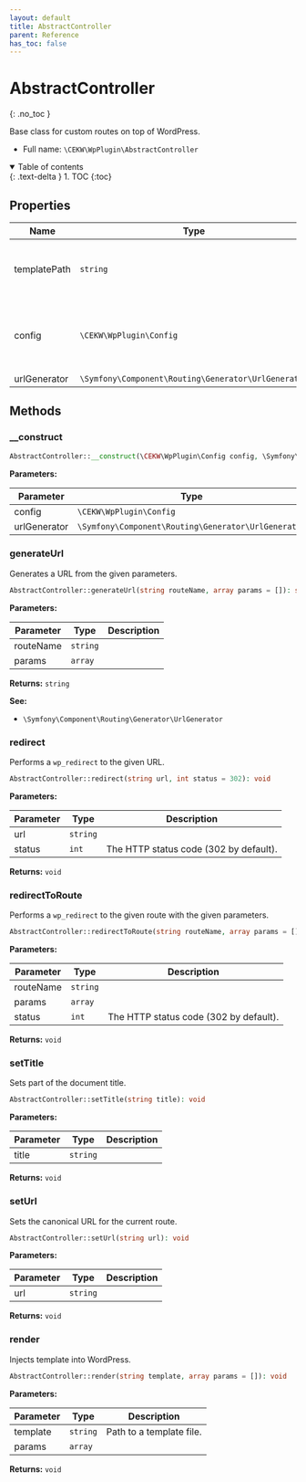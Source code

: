 ```yaml
---
layout: default
title: AbstractController
parent: Reference
has_toc: false
---
```


# AbstractController
{: .no_toc }

Base class for custom routes on top of WordPress.



* Full name: `\CEKW\WpPlugin\AbstractController`


<details open markdown="block">
  <summary>
    Table of contents
  </summary>
  {: .text-delta }
1. TOC
{:toc}
</details>


## Properties

| Name | Type | Description |
|------|------|-------------|
| templatePath | `string` | Path to the templates directory for public templates.  |
| config | `\CEKW\WpPlugin\Config` | Holds the plugin directory path, URL and basename.  |
| urlGenerator | `\Symfony\Component\Routing\Generator\UrlGenerator` |   |

## Methods
### __construct 




```php
AbstractController::__construct(\CEKW\WpPlugin\Config config, \Symfony\Component\Routing\Generator\UrlGenerator urlGenerator)
```


**Parameters:**

| Parameter | Type | Description |
|-----------|------|-------------|
| config | `\CEKW\WpPlugin\Config` |  |
| urlGenerator | `\Symfony\Component\Routing\Generator\UrlGenerator` |  |



### generateUrl 
Generates a URL from the given parameters.



```php
AbstractController::generateUrl(string routeName, array params = []): string
```


**Parameters:**

| Parameter | Type | Description |
|-----------|------|-------------|
| routeName | `string` |  |
| params | `array` |  |


**Returns:** `string` 

**See:**

* `\Symfony\Component\Routing\Generator\UrlGenerator`  

### redirect 
Performs a `wp_redirect` to the given URL.



```php
AbstractController::redirect(string url, int status = 302): void
```


**Parameters:**

| Parameter | Type | Description |
|-----------|------|-------------|
| url | `string` |  |
| status | `int` | The HTTP status code (302 by default). |


**Returns:** `void` 
### redirectToRoute 
Performs a `wp_redirect` to the given route with the given parameters.



```php
AbstractController::redirectToRoute(string routeName, array params = [], int status = 302): void
```


**Parameters:**

| Parameter | Type | Description |
|-----------|------|-------------|
| routeName | `string` |  |
| params | `array` |  |
| status | `int` | The HTTP status code (302 by default). |


**Returns:** `void` 
### setTitle 
Sets part of the document title.



```php
AbstractController::setTitle(string title): void
```


**Parameters:**

| Parameter | Type | Description |
|-----------|------|-------------|
| title | `string` |  |


**Returns:** `void` 
### setUrl 
Sets the canonical URL for the current route.



```php
AbstractController::setUrl(string url): void
```


**Parameters:**

| Parameter | Type | Description |
|-----------|------|-------------|
| url | `string` |  |


**Returns:** `void` 
### render 
Injects template into WordPress.



```php
AbstractController::render(string template, array params = []): void
```


**Parameters:**

| Parameter | Type | Description |
|-----------|------|-------------|
| template | `string` | Path to a template file. |
| params | `array` |  |


**Returns:** `void` 
